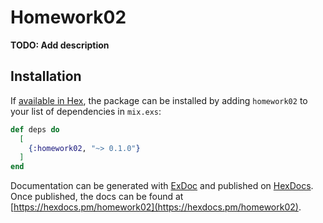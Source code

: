 # Homework02

**TODO: Add description**

## Installation

If [available in Hex](https://hex.pm/docs/publish), the package can be installed
by adding `homework02` to your list of dependencies in `mix.exs`:

```elixir
def deps do
  [
    {:homework02, "~> 0.1.0"}
  ]
end
```

Documentation can be generated with [ExDoc](https://github.com/elixir-lang/ex_doc)
and published on [HexDocs](https://hexdocs.pm). Once published, the docs can
be found at [https://hexdocs.pm/homework02](https://hexdocs.pm/homework02).

